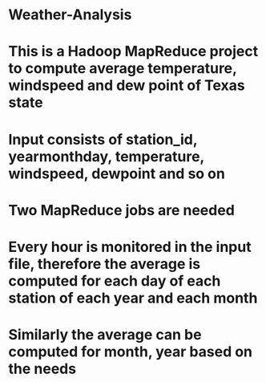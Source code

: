 # Weather-Analysis

# This is a Hadoop MapReduce project to compute average temperature, windspeed and dew point of Texas state

# Input consists of station_id, yearmonthday, temperature, windspeed, dewpoint and so on

# Two MapReduce jobs are needed

# Every hour is monitored in the input file, therefore the average is computed for each day of each station of each year and each month

# Similarly the average can be computed for month, year based on the needs

